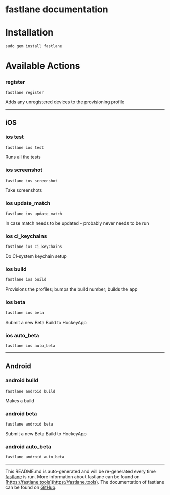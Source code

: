 fastlane documentation
================
# Installation
```
sudo gem install fastlane
```
# Available Actions
### register
```
fastlane register
```
Adds any unregistered devices to the provisioning profile

----

## iOS
### ios test
```
fastlane ios test
```
Runs all the tests
### ios screenshot
```
fastlane ios screenshot
```
Take screenshots
### ios update_match
```
fastlane ios update_match
```
In case match needs to be updated - probably never needs to be run
### ios ci_keychains
```
fastlane ios ci_keychains
```
Do CI-system keychain setup
### ios build
```
fastlane ios build
```
Provisions the profiles; bumps the build number; builds the app
### ios beta
```
fastlane ios beta
```
Submit a new Beta Build to HockeyApp
### ios auto_beta
```
fastlane ios auto_beta
```


----

## Android
### android build
```
fastlane android build
```
Makes a build
### android beta
```
fastlane android beta
```
Submit a new Beta Build to HockeyApp
### android auto_beta
```
fastlane android auto_beta
```


----

This README.md is auto-generated and will be re-generated every time [fastlane](https://fastlane.tools) is run.
More information about fastlane can be found on [https://fastlane.tools](https://fastlane.tools).
The documentation of fastlane can be found on [GitHub](https://github.com/fastlane/fastlane/tree/master/fastlane).
